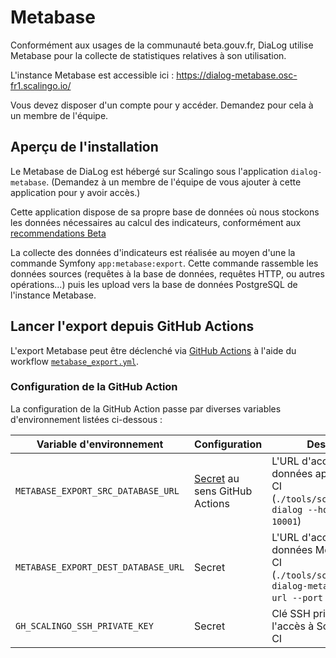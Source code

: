 # Metabase

Conformément aux usages de la communauté beta.gouv.fr, DiaLog utilise Metabase pour la collecte de statistiques relatives à son utilisation.

L'instance Metabase est accessible ici : https://dialog-metabase.osc-fr1.scalingo.io/

Vous devez disposer d'un compte pour y accéder. Demandez pour cela à un membre de l'équipe.

## Aperçu de l'installation

Le Metabase de DiaLog est hébergé sur Scalingo sous l'application `dialog-metabase`. (Demandez à un membre de l'équipe de vous ajouter à cette application pour y avoir accès.)

Cette application dispose de sa propre base de données où nous stockons les données nécessaires au calcul des indicateurs, conformément aux [recommendations Beta](https://doc.incubateur.net/communaute/les-outils-de-la-communaute/autres-services/metabase/metabase#connecter-metabase-a-une-base-de-donnees-anonymisee)

La collecte des données d'indicateurs est réalisée au moyen d'une la commande Symfony `app:metabase:export`. Cette commande rassemble les données sources (requêtes à la base de données, requêtes HTTP, ou autres opérations...) puis les upload vers la base de données PostgreSQL de l'instance Metabase. 

## Lancer l'export depuis GitHub Actions

L'export Metabase peut être déclenché via [GitHub Actions](./github_actions.md) à l'aide du workflow [`metabase_export.yml`](../../.github/workflows/metabase_export.yml).

### Configuration de la GitHub Action

La configuration de la GitHub Action passe par diverses variables d'environnement listées ci-dessous :

| Variable d'environnement | Configuration | Description |
|---|---|---|
| `METABASE_EXPORT_SRC_DATABASE_URL` | [Secret](https://docs.github.com/fr/actions/security-guides/using-secrets-in-github-actions) au sens GitHub Actions | L'URL d'accès à la base de données applicative par la CI (`./tools/scalingodbtunnel dialog --host-url --port 10001`) |
| `METABASE_EXPORT_DEST_DATABASE_URL` | Secret | L'URL d'accès à la base de données Metabase par la CI (`./tools/scalingodbtunnel dialog-metabase --host-url --port 10001`) |
| `GH_SCALINGO_SSH_PRIVATE_KEY` | Secret | Clé SSH privée permettant l'accès à Scalingo par la CI |
